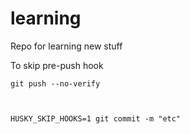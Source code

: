 # learning

Repo for learning new stuff

To skip pre-push hook

    git push --no-verify



    HUSKY_SKIP_HOOKS=1 git commit -m "etc"